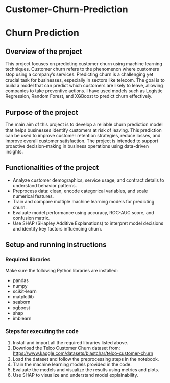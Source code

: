 # Customer-Churn-Prediction
# Churn Prediction

## Overview of the project
This project focuses on predicting customer churn using machine learning techniques. Customer churn refers to the phenomenon where customers stop using a company’s services. Predicting churn is a challenging yet crucial task for businesses, especially in sectors like telecom. The goal is to build a model that can predict which customers are likely to leave, allowing companies to take preventive actions. I have used models such as Logistic Regression, Random Forest, and XGBoost to predict churn effectively.

## Purpose of the project
The main aim of this project is to develop a reliable churn prediction model that helps businesses identify customers at risk of leaving. This prediction can be used to improve customer retention strategies, reduce losses, and improve overall customer satisfaction. The project is intended to support proactive decision-making in business operations using data-driven insights.

## Functionalities of the project
- Analyze customer demographics, service usage, and contract details to understand behavior patterns.
- Preprocess data: clean, encode categorical variables, and scale numerical features.
- Train and compare multiple machine learning models for predicting churn.
- Evaluate model performance using accuracy, ROC-AUC score, and confusion matrix.
- Use SHAP (SHapley Additive Explanations) to interpret model decisions and identify key factors influencing churn.

## Setup and running instructions

### Required libraries
Make sure the following Python libraries are installed:
- pandas  
- numpy  
- scikit-learn  
- matplotlib  
- seaborn  
- xgboost  
- shap  
- imblearn  

### Steps for executing the code
1. Install and import all the required libraries listed above.
2. Download the Telco Customer Churn dataset from: https://www.kaggle.com/datasets/blastchar/telco-customer-churn
3. Load the dataset and follow the preprocessing steps in the notebook.
4. Train the machine learning models provided in the code.
5. Evaluate the models and visualize the results using metrics and plots.
6. Use SHAP to visualize and understand model explainability.



